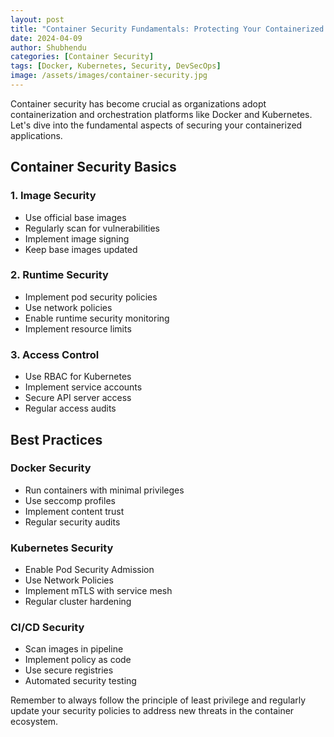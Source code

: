 ```yaml
---
layout: post
title: "Container Security Fundamentals: Protecting Your Containerized Applications"
date: 2024-04-09
author: Shubhendu
categories: [Container Security]
tags: [Docker, Kubernetes, Security, DevSecOps]
image: /assets/images/container-security.jpg
---
```


Container security has become crucial as organizations adopt containerization and orchestration platforms like Docker and Kubernetes. Let's dive into the fundamental aspects of securing your containerized applications.

## Container Security Basics

### 1. Image Security
- Use official base images
- Regularly scan for vulnerabilities
- Implement image signing
- Keep base images updated

### 2. Runtime Security
- Implement pod security policies
- Use network policies
- Enable runtime security monitoring
- Implement resource limits

### 3. Access Control
- Use RBAC for Kubernetes
- Implement service accounts
- Secure API server access
- Regular access audits

## Best Practices

### Docker Security
- Run containers with minimal privileges
- Use seccomp profiles
- Implement content trust
- Regular security audits

### Kubernetes Security
- Enable Pod Security Admission
- Use Network Policies
- Implement mTLS with service mesh
- Regular cluster hardening

### CI/CD Security
- Scan images in pipeline
- Implement policy as code
- Use secure registries
- Automated security testing

Remember to always follow the principle of least privilege and regularly update your security policies to address new threats in the container ecosystem. 